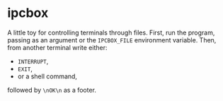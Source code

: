 # ipcbox
A little toy for controlling terminals through files.
First, run the program,
passing as an argument or the `IPCBOX_FILE` environment variable.
Then, from another terminal write either:
- `INTERRUPT`,
- `EXIT`,
- or a shell command,

followed by `\nOK\n` as a footer.
